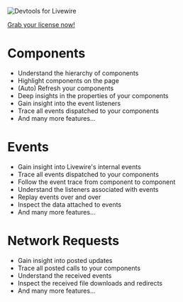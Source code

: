 ![Devtools for Livewire](https://devtools-for-livewire.com/images/header.png)

[Grab your license now!](https://devtools-for-livewire.com/)

# Components
-	Understand the hierarchy of components
-	Highlight components on the page
-	(Auto) Refresh your components
-	Deep insights in the properties of your components
-	Gain insight into the event listeners
-	Trace all events dispatched to your components
-	And many more features…

# Events
-	Gain insight into Livewire's internal events
-	Trace all events dispatched to your components
-	Follow the event trace from component to component
-	Understand the listeners associated with events
-	Replay events over and over
-	Inspect the data attached to events
-	And many more features…

# Network Requests
-	Gain insight into posted updates
-	Trace all posted calls to your components
-	Understand the received events
-	Inspect the received file downloads and redirects
-	And many more features…
